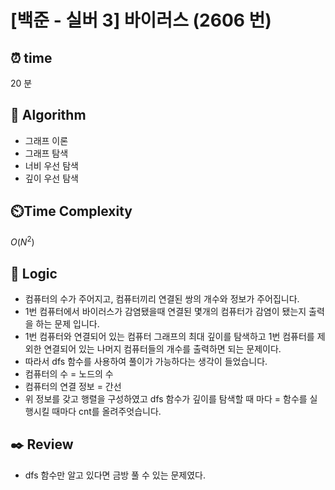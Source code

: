 # [백준 - 실버 3] 바이러스 (2606 번)

## ⏰  **time**

20 분

## :pushpin: **Algorithm**

- 그래프 이론
- 그래프 탐색
- 너비 우선 탐색
- 깊이 우선 탐색

## ⏲️**Time Complexity**

$O(N^2)$

## :round_pushpin: **Logic**

- 컴퓨터의 수가 주어지고, 컴퓨터끼리 연결된 쌍의 개수와 정보가 주어집니다.
- 1번 컴퓨터에서 바이러스가 감염됐을때 연결된 몇개의 컴퓨터가 감염이 됐는지 출력을 하는 문제 입니다.
- 1번 컴퓨터와 연결되어 있는 컴퓨터 그래프의 최대 깊이를 탐색하고 1번 컴퓨터를 제외한 연결되어 있는 나머지 컴퓨터들의 개수를 출력하면 되는 문제이다.
- 따라서 dfs 함수를 사용하여 풀이가 가능하다는 생각이 들었습니다.
- 컴퓨터의 수 = 노드의 수
- 컴퓨터의 연결 정보 = 간선
- 위 정보를 갖고 행렬을 구성하였고 dfs 함수가 깊이를 탐색할 때 마다 = 함수를 실행시킬 때마다 cnt를 올려주엇습니다.

## :black_nib: **Review**

- dfs 함수만 알고 있다면 금방 풀 수 있는 문제였다.